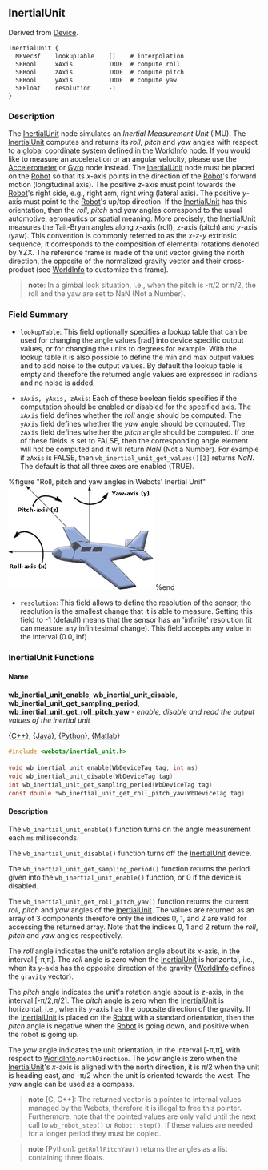 ## InertialUnit

Derived from [Device](reference/device.md#device).

```
InertialUnit {
  MFVec3f    lookupTable    []    # interpolation
  SFBool     xAxis          TRUE  # compute roll
  SFBool     zAxis          TRUE  # compute pitch
  SFBool     yAxis          TRUE  # compute yaw
  SFFloat    resolution     -1
}
```

### Description

The [InertialUnit](reference/inertialunit.md#inertialunit) node simulates an
*Inertial Measurement Unit* (IMU). The
[InertialUnit](reference/inertialunit.md#inertialunit) computes and returns its
*roll*, *pitch* and *yaw* angles with respect to a global coordinate system
defined in the [WorldInfo](reference/worldinfo.md#worldinfo) node. If you would
like to measure an acceleration or an angular velocity, please use the
[Accelerometer](reference/accelerometer.md#accelerometer) or
[Gyro](reference/gyro.md#gyro) node instead. The
[InertialUnit](reference/inertialunit.md#inertialunit) node must be placed on
the [Robot](reference/robot.md#robot) so that its *x*-axis points in the
direction of the [Robot](reference/robot.md#robot)'s forward motion
(longitudinal axis). The positive *z*-axis must point towards the
[Robot](reference/robot.md#robot)'s right side, e.g., right arm, right wing
(lateral axis). The positive *y*-axis must point to the
[Robot](reference/robot.md#robot)'s up/top direction. If the
[InertialUnit](reference/inertialunit.md#inertialunit) has this orientation,
then the *roll*, *pitch* and *yaw* angles correspond to the usual automotive,
aeronautics or spatial meaning.  More precisely, the
[InertialUnit](reference/inertialunit.md#inertialunit) measures the Tait-Bryan
angles along *x*-axis (roll), *z*-axis (pitch) and *y*-axis (yaw). This
convention is commonly referred to as the *x-z-y* extrinsic sequence; it
corresponds to the composition of elemental rotations denoted by YZX. The
reference frame is made of the unit vector giving the north direction, the
opposite of the normalized gravity vector and their cross-product (see
[WorldInfo](reference/worldinfo.md#worldinfo) to customize this frame).

> **note**: In a gimbal lock situation, i.e., when the pitch is -π/2 or π/2, the roll and
the yaw are set to NaN (Not a Number).

### Field Summary

- `lookupTable`: This field optionally specifies a lookup table that can be used
for changing the angle values [rad] into device specific output values, or for
changing the units to degrees for example. With the lookup table it is also
possible to define the min and max output values and to add noise to the output
values. By default the lookup table is empty and therefore the returned angle
values are expressed in radians and no noise is added.

- `xAxis, yAxis, zAxis`: Each of these boolean fields specifies if the computation
should be enabled or disabled for the specified axis. The `xAxis` field defines
whether the *roll* angle should be computed. The `yAxis` field defines whether
the *yaw* angle should be computed. The `zAxis` field defines whether the
*pitch* angle should be computed. If one of these fields is set to FALSE, then
the corresponding angle element will not be computed and it will return *NaN*
(Not a Number). For example if `zAxis` is FALSE, then
`wb_inertial_unit_get_values()[2]` returns *NaN*. The default is that all three
axes are enabled (TRUE).

%figure "Roll, pitch and yaw angles in Webots' Inertial Unit"
![Roll, pitch and yaw angles in Webots' Inertial Unit](png/roll_pitch_yaw.png)
%end

- `resolution`: This field allows to define the resolution of the sensor, the
resolution is the smallest change that it is able to measure. Setting this field
to -1 (default) means that the sensor has an 'infinite' resolution (it can
measure any infinitesimal change). This field accepts any value in the interval
(0.0, inf).

### InertialUnit Functions

#### Name

**wb\_inertial\_unit\_enable**, **wb\_inertial\_unit\_disable**, **wb\_inertial\_unit\_get\_sampling\_period**, **wb\_inertial\_unit\_get\_roll\_pitch\_yaw** - *enable, disable and read the output values of the inertial unit*

{[C++](reference/cpp-api.md)}, {[Java](reference/java-api.md)}, {[Python](reference/python-api.md)}, {[Matlab](reference/matlab-api.md)}

``` c
#include <webots/inertial_unit.h>

void wb_inertial_unit_enable(WbDeviceTag tag, int ms)
void wb_inertial_unit_disable(WbDeviceTag tag)
int wb_inertial_unit_get_sampling_period(WbDeviceTag tag)
const double *wb_inertial_unit_get_roll_pitch_yaw(WbDeviceTag tag)
```

#### Description

The `wb_inertial_unit_enable()` function turns on the angle measurement each
`ms` milliseconds.

The `wb_inertial_unit_disable()` function turns off the
[InertialUnit](reference/inertialunit.md#inertialunit) device.

The `wb_inertial_unit_get_sampling_period()` function returns the period given
into the `wb_inertial_unit_enable()` function, or 0 if the device is disabled.

The `wb_inertial_unit_get_roll_pitch_yaw()` function returns the current *roll*,
*pitch* and *yaw* angles of the
[InertialUnit](reference/inertialunit.md#inertialunit). The values are returned
as an array of 3 components therefore only the indices 0, 1, and 2 are valid for
accessing the returned array. Note that the indices 0, 1 and 2 return the
*roll*, *pitch* and *yaw* angles respectively.

The *roll* angle indicates the unit's rotation angle about its *x*-axis, in the
interval [-π,π]. The *roll* angle is zero when the
[InertialUnit](reference/inertialunit.md#inertialunit) is horizontal, i.e., when
its *y*-axis has the opposite direction of the gravity
([WorldInfo](reference/worldinfo.md#worldinfo) defines the `gravity` vector).

The *pitch* angle indicates the unit's rotation angle about is *z*-axis, in the
interval [-π/2,π/2]. The *pitch* angle is zero when the
[InertialUnit](reference/inertialunit.md#inertialunit) is horizontal, i.e., when
its *y*-axis has the opposite direction of the gravity. If the
[InertialUnit](reference/inertialunit.md#inertialunit) is placed on the
[Robot](reference/robot.md#robot) with a standard orientation, then the *pitch*
angle is negative when the [Robot](reference/robot.md#robot) is going down, and
positive when the robot is going up.

The *yaw* angle indicates the unit orientation, in the interval [-π,π], with
respect to [WorldInfo](reference/worldinfo.md#worldinfo).`northDirection`. The
*yaw* angle is zero when the
[InertialUnit](reference/inertialunit.md#inertialunit)'s *x*-axis is aligned
with the north direction, it is π/2 when the unit is heading east, and -π/2
when the unit is oriented towards the west. The *yaw* angle can be used as a
compass.

> **note** [C, C++]: The returned vector is a pointer to internal values managed by the Webots,
therefore it is illegal to free this pointer. Furthermore, note that the pointed
values are only valid until the next call to `wb_robot_step()` or
`Robot::step()`. If these values are needed for a longer period they must be
copied.

<!-- -->

> **note** [Python]: `getRollPitchYaw()` returns the angles as a list containing three floats.

